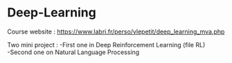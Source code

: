 # Deep-Learning

Course website : https://www.labri.fr/perso/vlepetit/deep_learning_mva.php

Two mini project : 
-First one in Deep Reinforcement Learning (file RL) \
-Second one on Natural Language Processing
 
